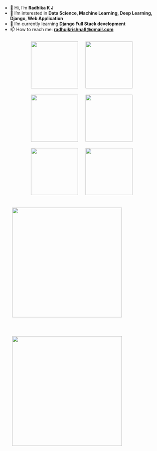 <!-- Your introduction -->
- 👋 Hi, I’m **Radhika K J**
- 👀 I’m interested in **Data Science, Machine Learning, Deep Learning, Django, Web Application**
- 🌱 I’m currently learning **Django Full Stack development**
- 📫 How to reach me: **radhujkrishna8@gmail.com**

<!-- Images arranged in a line -->
<div align="center">
  <img src="https://mobilemancerblog.blob.core.windows.net/blog/2020/08/vs-code-logo-transp.png" width="150" height="auto" style="margin: 10px;">
  <img src="https://brandslogos.com/wp-content/uploads/images/large/python-logo.png" width="150" height="auto" style="margin: 10px;">
  <img src="https://cdn.educba.com/academy/wp-content/uploads/2020/01/Deep-Learning.jpg" width="150" height="auto" style="margin: 10px;">
  <img src="https://blog.integral-system.fr/wp-content/uploads/2020/02/33797061.jpg" width="150" height="auto" style="margin: 10px;">
  <img src="https://hackr.io/blog/uploads/images/tensorflow.png" width="150" height="auto" style="margin: 10px;">
  <img src="https://miro.medium.com/max/1400/1*7oukapIBInsovpHkQB3QZg.jpeg" width="150" height="auto" style="margin: 10px;">
  
  
  
  
  
</div>
<picture>
  <img src="https://i.ytimg.com/vi/yh2pLdDb87c/maxresdefault.jpg" width="350" height="auto" style="margin: 30px;" >
  <img src="https://i.ytimg.com/vi/mgX-2_ybqNk/maxresdefault.jpg" width="350" height="auto" style="margin: 30px;">
</picture>

